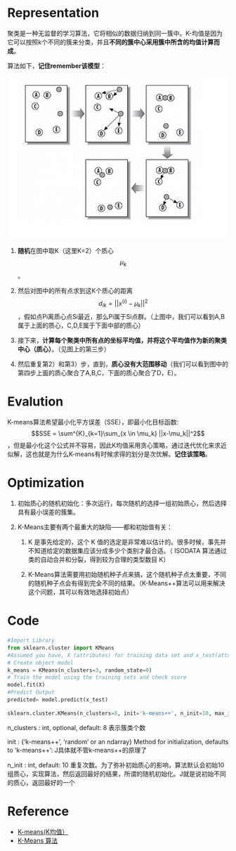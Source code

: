 # Representation

聚类是一种无监督的学习算法，它将相似的数据归纳到同一簇中。K-均值是因为它可以按照k个不同的簇来分类，并且**不同的簇中心采用簇中所含的均值计算而成**。

算法如下，**记住remember该模型**：

![](/assets/K-Means.jpg)

1. **随机**在图中取K（这里K=2）个质心$$\mu_k$$。

2. 然后对图中的所有点求到这K个质心的距离$$d_{ik} = ||x^{(i)}-\mu_k||^2$$，假如点Pi离质心点Si最近，那么Pi属于Si点群。（上图中，我们可以看到A,B属于上面的质心，C,D,E属于下面中部的质心）

3. 接下来，**计算每个聚类中所有点的坐标平均值，并将这个平均值作为新的聚类中心（质心）**。（见图上的第三步）

4. 然后重复第2）和第3）步，直到，**质心没有大范围移动**（我们可以看到图中的第四步上面的质心聚合了A,B,C，下面的质心聚合了D，E）。

# Evalution

K-means算法希望最小化平方误差（SSE），即最小化目标函数: $$SSE = \sum^{K}_{k=1}\sum_{x \in \mu_k} ||x-\mu_k||^2$$，但是最小化这个公式并不容易，因此K均值采用贪心策略，通过迭代优化来求近似解，这也就是为什么K-means有时候求得的划分是次优解。**记住该策略**。

# Optimization

1. 初始质心的随机初始化：多次运行，每次随机的选择一组初始质心，然后选择具有最小误差的簇集。

2. K-Means主要有两个最重大的缺陷——都和初始值有关：

    1. K 是事先给定的，这个 K 值的选定是非常难以估计的。很多时候，事先并不知道给定的数据集应该分成多少个类别才最合适。（ ISODATA 算法通过类的自动合并和分裂，得到较为合理的类型数目 K）

    2. K-Means算法需要用初始随机种子点来搞，这个随机种子点太重要，不同的随机种子点会有得到完全不同的结果。（K-Means++算法可以用来解决这个问题，其可以有效地选择初始点）

# Code
```python
#Import Library
from sklearn.cluster import KMeans
#Assumed you have, X (attributes) for training data set and x_test(attributes) of test_dataset
# Create object model
k_means = KMeans(n_clusters=3, random_state=0)
# Train the model using the training sets and check score
model.fit(X)
#Predict Output
predicted= model.predict(x_test)
```
```python
sklearn.cluster.KMeans(n_clusters=8, init='k-means++', n_init=10, max_iter=300, tol=0.0001, precompute_distances='auto', verbose=0, random_state=None, copy_x=True, n_jobs=1, algorithm='auto')
```
n_clusters : int, optional, default: 8 表示簇类个数

init : {‘k-means++’, ‘random’ or an ndarray}
Method for initialization, defaults to ‘k-means++’: J具体就不管k-means++的原理了

n_init : int, default: 10 重复次数。为了弥补初始质心的影响，算法默认会初始10组质心，实现算法，然后返回最好的结果，所谓的随机初始化。J就是说初始不同的质心，返回最好的一个

# Reference
- [ K-means(K均值）](http://blog.csdn.net/u012328159/article/details/51377896)
- [K-Means 算法](http://coolshell.cn/articles/7779.html)
